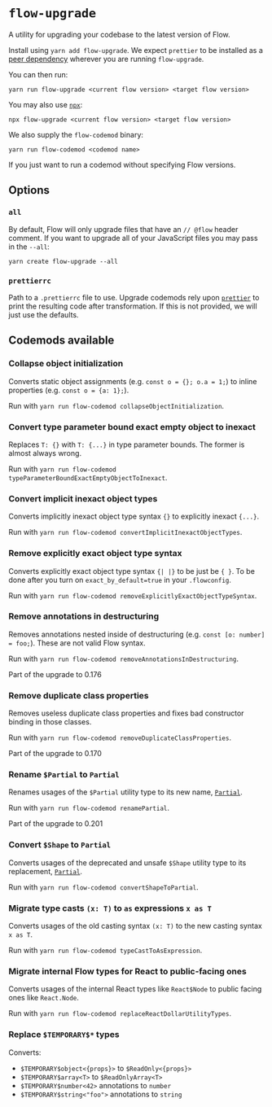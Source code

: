 # `flow-upgrade`

A utility for upgrading your codebase to the latest version of Flow.

Install using `yarn add flow-upgrade`. We expect `prettier` to be installed as a [peer dependency](https://docs.npmjs.com/cli/v8/configuring-npm/package-json#peerdependencies) wherever you are running `flow-upgrade`.

You can then run:

```
yarn run flow-upgrade <current flow version> <target flow version>
```

You may also use [`npx`](https://www.npmjs.com/package/npx):

```
npx flow-upgrade <current flow version> <target flow version>
```

We also supply the `flow-codemod` binary:

```
yarn run flow-codemod <codemod name>
```

If you just want to run a codemod without specifying Flow versions.

## Options

### `all`

By default, Flow will only upgrade files that have an `// @flow` header comment.
If you want to upgrade all of your JavaScript files you may pass in the `--all`:

```
yarn create flow-upgrade --all
```

### `prettierrc`

Path to a `.prettierrc` file to use.
Upgrade codemods rely upon [`prettier`](https://www.npmjs.com/package/prettier) to print the resulting code after transformation.
If this is not provided, we will just use the defaults.

## Codemods available

### Collapse object initialization
Converts static object assignments (e.g. `const o = {}; o.a = 1;`) to inline properties (e.g. `const o = {a: 1};`).

Run with `yarn run flow-codemod collapseObjectInitialization`.

### Convert type parameter bound exact empty object to inexact
Replaces `T: {}` with `T: {...}` in type parameter bounds. The former is almost always wrong.

Run with `yarn run flow-codemod typeParameterBoundExactEmptyObjectToInexact`.

### Convert implicit inexact object types
Converts implicitly inexact object type syntax `{}` to explicitly inexact `{...}`.

Run with `yarn run flow-codemod convertImplicitInexactObjectTypes`.

### Remove explicitly exact object type syntax
Converts explicitly exact object type syntax `{| |}` to be just be `{ }`. To be done after you turn on `exact_by_default=true` in your `.flowconfig`.

Run with `yarn run flow-codemod removeExplicitlyExactObjectTypeSyntax`.

### Remove annotations in destructuring
Removes annotations nested inside of destructuring (e.g. `const [o: number] = foo;`). These are not valid Flow syntax.

Run with `yarn run flow-codemod removeAnnotationsInDestructuring`.

Part of the upgrade to 0.176

### Remove duplicate class properties
Removes useless duplicate class properties and fixes bad constructor binding in those classes.

Run with `yarn run flow-codemod removeDuplicateClassProperties`.

Part of the upgrade to 0.170

### Rename `$Partial` to `Partial`
Renames usages of the `$Partial` utility type to its new name, [`Partial`](https://flow.org/en/docs/types/utilities/#toc-partial).

Run with `yarn run flow-codemod renamePartial`.

Part of the upgrade to 0.201

### Convert `$Shape` to `Partial`
Converts usages of the deprecated and unsafe `$Shape` utility type to its replacement, [`Partial`](https://flow.org/en/docs/types/utilities/#toc-partial).

Run with `yarn run flow-codemod convertShapeToPartial`.

### Migrate type casts `(x: T)` to `as` expressions `x as T`
Converts usages of the old casting syntax `(x: T)` to the new casting syntax `x as T`.

Run with `yarn run flow-codemod typeCastToAsExpression`.

### Migrate internal Flow types for React to public-facing ones
Converts usages of the internal React types like `React$Node` to public facing ones like `React.Node`.

Run with `yarn run flow-codemod replaceReactDollarUtilityTypes`.

### Replace `$TEMPORARY$*` types
Converts:
 - `$TEMPORARY$object<{props}>` to `$ReadOnly<{props}>`
 - `$TEMPORARY$array<T>` to `$ReadOnlyArray<T>`
 - `$TEMPORARY$number<42>` annotations to `number`
 - `$TEMPORARY$string<"foo">` annotations to `string`
